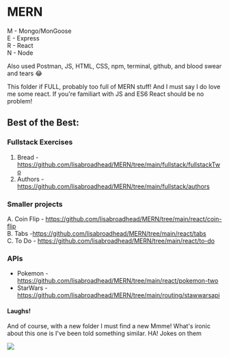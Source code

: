 # MERN

M - Mongo/MonGoose </br>
E - Express </br>
R - React </br>
N - Node </br>

Also used Postman, JS, HTML, CSS, npm, terminal, github, and blood swear and tears 😂

This folder if FULL, probably too full of MERN stuff! And I must say I do love me some react. If you're familiart with JS and ES6 React should be no problem!

## Best of the Best:
### Fullstack Exercises
1. Bread - https://github.com/lisabroadhead/MERN/tree/main/fullstack/fullstackTwo
2. Authors - https://github.com/lisabroadhead/MERN/tree/main/fullstack/authors

### Smaller projects
A. Coin Flip - https://github.com/lisabroadhead/MERN/tree/main/react/coin-flip<br/>
B. Tabs -https://github.com/lisabroadhead/MERN/tree/main/react/tabs<br/>
C. To Do - https://github.com/lisabroadhead/MERN/tree/main/react/to-do<br/>

### APIs
- Pokemon - https://github.com/lisabroadhead/MERN/tree/main/react/pokemon-two
- StarWars - https://github.com/lisabroadhead/MERN/tree/main/routing/stawwarsapi

#### Laughs!
And of course, with a new folder I must find a new Mmme! What's ironic about this one is I've been told something similar. HA! Jokes on them</br>

![](https://github.com/lisabroadhead/MERN/blob/main/images.jpeg) 


